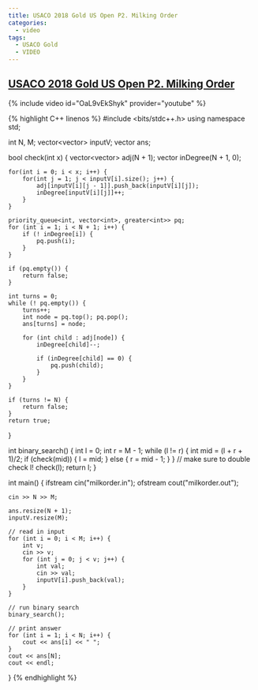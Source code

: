 ```yaml
---
title: USACO 2018 Gold US Open P2. Milking Order
categories:
  - video
tags:
  - USACO Gold
  - VIDEO
---
```


## [USACO 2018 Gold US Open P2. Milking Order](http://www.usaco.org/index.php?page=viewproblem2&cpid=838)

{% include video id="OaL9vEkShyk" provider="youtube" %}

{% highlight C++ linenos %}
#include <bits/stdc++.h>
using namespace std;

int N, M;
vector<vector<int>> inputV;
vector<int> ans;

bool check(int x) {
    vector<vector<int>> adj(N + 1);
    vector<int> inDegree(N + 1, 0);

    for(int i = 0; i < x; i++) {
        for(int j = 1; j < inputV[i].size(); j++) {
            adj[inputV[i][j - 1]].push_back(inputV[i][j]);
            inDegree[inputV[i][j]]++;
        }
    }

    priority_queue<int, vector<int>, greater<int>> pq;
    for (int i = 1; i < N + 1; i++) {
        if (! inDegree[i]) {
            pq.push(i);
        }
    }

    if (pq.empty()) {
        return false;
    }

    int turns = 0;
    while (! pq.empty()) {
        turns++;
        int node = pq.top(); pq.pop();
        ans[turns] = node;

        for (int child : adj[node]) {
            inDegree[child]--;

            if (inDegree[child] == 0) {
                pq.push(child);
            }
        }
    }

    if (turns != N) {
        return false;
    }
    return true;
}

int binary_search() {
    int l = 0;
    int r = M - 1;
    while (l != r) {
        int mid = (l + r + 1)/2;
        if (check(mid)) {
            l = mid;
        }
        else {
            r = mid - 1;
        }
    }
    // make sure to double check l!
    check(l);
    return l;
}

int main() {
    ifstream cin("milkorder.in");
    ofstream cout("milkorder.out");

    cin >> N >> M;

    ans.resize(N + 1);
    inputV.resize(M);

    // read in input
    for (int i = 0; i < M; i++) {
        int v;
        cin >> v;
        for (int j = 0; j < v; j++) {
            int val;
            cin >> val;
            inputV[i].push_back(val);
        }
    }

    // run binary search
    binary_search();

    // print answer
    for (int i = 1; i < N; i++) {
        cout << ans[i] << " ";
    }
    cout << ans[N];
    cout << endl;
}
{% endhighlight %}  
